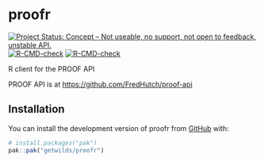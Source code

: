 <!-- README.md is generated from README.Rmd. Please edit that file -->



# proofr

<!-- badges: start -->
[![Project Status: Concept – Not useable, no support, not open to feedback, unstable API.](https://getwilds.github.io/badges/badges/concept.svg)](https://getwilds.github.io/badges/#concept)
[![R-CMD-check](https://github.com/getwilds/proofr/actions/workflows/R-CMD-check.yaml/badge.svg?branch=dev)](https://github.com/getwilds/proofr/actions/workflows/R-CMD-check.yaml)
[![R-CMD-check](https://github.com/getwilds/proofr/actions/workflows/R-CMD-check.yaml/badge.svg)](https://github.com/getwilds/proofr/actions/workflows/R-CMD-check.yaml)
<!-- badges: end -->

R client for the PROOF API

PROOF API is at <https://github.com/FredHutch/proof-api>



## Installation

You can install the development version of proofr from [GitHub](https://github.com/) with:

```r
# install.packages("pak")
pak::pak("getwilds/proofr")
```
